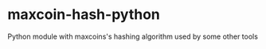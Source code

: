 maxcoin-hash-python
=====================

Python module with maxcoins's hashing algorithm used by some other tools
